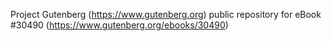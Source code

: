Project Gutenberg (https://www.gutenberg.org) public repository for eBook #30490 (https://www.gutenberg.org/ebooks/30490)
